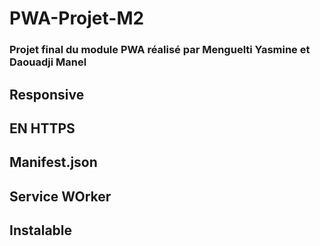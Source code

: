 # PWA-Projet-M2 

### Projet final du module PWA réalisé par Menguelti Yasmine et Daouadji Manel

## Responsive
## EN HTTPS
## Manifest.json
## Service WOrker
## Instalable


